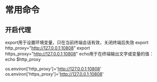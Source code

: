 # 常用命令

## 开启代理
export用于设置环境变量，只在当前终端会话有效，关闭终端后失效
export http_proxy="http://127.0.0.1:10808"
export https_proxy="http://127.0.0.1:10808"
echo用于在终端输出文字或变量的值：echo $http_proxy

os.environ['http_proxy']='http://127.0.0.1:10808'
os.environ['https_proxy']='http://127.0.0.1:10808'


